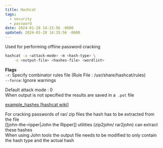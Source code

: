 ```yaml
---
title: Hashcat
tags:
  - security
  - password
date: 2024-01-28 14:15:56 -0600
updated: 2024-01-28 14:15:56 -0600
---
```


Used for performing offline password cracking

````bash
hashcat -a <attack-mode> -m <hash-type> \
	-o <output-file> <hashes-file> <wordlist>
````

**Flags**  
`-r`: Specify combinator rules file (Rule File : /usr/share/hashcat/rules)  
`--force`: Ignore warnings

Default attack mode : 0  
When output is not specified the results are saved in a` .pot` file

[example\_hashes \[hashcat wiki\]](https://hashcat.net/wiki/doku.php?id=example_hashes)

For cracking passwords of rar/ zip files the hash has to be extracted from the file  
[[john-the-ripper|John the Ripper]] utilities (zip2john/ rar2john) can extract these hashes  
When using John tools the output file needs to be modified to only contain the hash type and the actual hash

